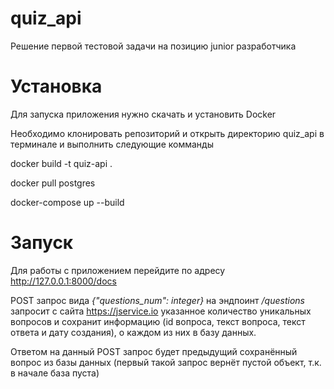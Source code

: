 # quiz_api
Решение первой тестовой задачи на позицию junior разработчика

# Установка
Для запуска приложения нужно скачать и установить Docker

Необходимо клонировать репозиторий и открыть директорию quiz_api в терминале и выполнить следующие комманды

docker build -t quiz-api .

docker pull postgres

docker-compose up --build

# Запуск
Для работы с приложением перейдите по адресу http://127.0.0.1:8000/docs

POST запрос вида *{"questions_num": integer}* на эндпоинт */questions* запросит с сайта https://jservice.io указанное количество уникальных вопросов и сохранит информацию
(id вопроса, текст вопроса, текст ответа и дату создания), о каждом из них в базу данных. 

Ответом на данный POST запрос будет предыдущий сохранённый вопрос из базы данных (первый такой запрос вернёт пустой объект, т.к. в начале база пуста)
